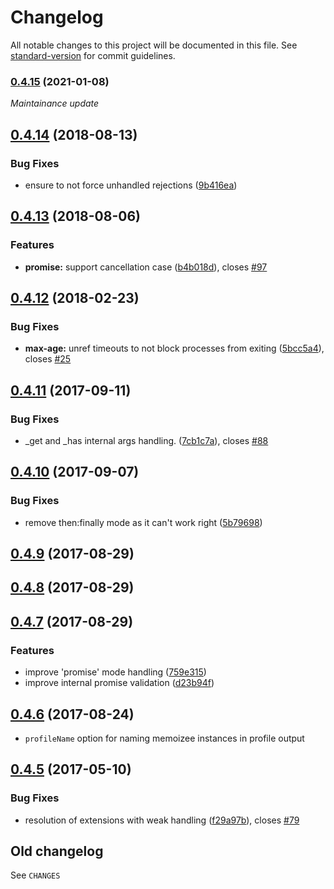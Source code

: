 # Changelog

All notable changes to this project will be documented in this file. See [standard-version](https://github.com/conventional-changelog/standard-version) for commit guidelines.

### [0.4.15](https://github.com/medikoo/memoizee/compare/v0.4.14...v0.4.15) (2021-01-08)

_Maintainance update_

<a name="0.4.14"></a>

## [0.4.14](https://github.com/medikoo/memoizee/compare/v0.4.13...v0.4.14) (2018-08-13)

### Bug Fixes

- ensure to not force unhandled rejections ([9b416ea](https://github.com/medikoo/memoizee/commit/9b416ea))

<a name="0.4.13"></a>

## [0.4.13](https://github.com/medikoo/memoizee/compare/v0.4.12...v0.4.13) (2018-08-06)

### Features

- **promise:** support cancellation case ([b4b018d](https://github.com/medikoo/memoizee/commit/b4b018d)), closes [#97](https://github.com/medikoo/memoizee/issues/97)

<a name="0.4.12"></a>

## [0.4.12](https://github.com/medikoo/memoizee/compare/v0.4.11...v0.4.12) (2018-02-23)

### Bug Fixes

- **max-age:** unref timeouts to not block processes from exiting ([5bcc5a4](https://github.com/medikoo/memoizee/commit/5bcc5a4)), closes [#25](https://github.com/medikoo/memoizee/issues/25)

<a name="0.4.11"></a>

## [0.4.11](https://github.com/medikoo/memoizee/compare/v0.4.10...v0.4.11) (2017-09-11)

### Bug Fixes

- \_get and \_has internal args handling. ([7cb1c7a](https://github.com/medikoo/memoizee/commit/7cb1c7a)), closes [#88](https://github.com/medikoo/memoizee/issues/88)

<a name="0.4.10"></a>

## [0.4.10](https://github.com/medikoo/memoizee/compare/v0.4.9...v0.4.10) (2017-09-07)

### Bug Fixes

- remove then:finally mode as it can't work right ([5b79698](https://github.com/medikoo/memoizee/commit/5b79698))

<a name="0.4.9"></a>

## [0.4.9](https://github.com/medikoo/memoizee/compare/v0.4.8...v0.4.9) (2017-08-29)

<a name="0.4.8"></a>

## [0.4.8](https://github.com/medikoo/memoizee/compare/v0.4.7...v0.4.8) (2017-08-29)

<a name="0.4.7"></a>

## [0.4.7](https://github.com/medikoo/memoizee/compare/v0.4.6...v0.4.7) (2017-08-29)

### Features

- improve 'promise' mode handling ([759e315](https://github.com/medikoo/memoizee/commit/759e315))
- improve internal promise validation ([d23b94f](https://github.com/medikoo/memoizee/commit/d23b94f))

<a name="0.4.6"></a>

## [0.4.6](https://github.com/medikoo/memoizee/compare/v0.4.5...v0.4.6) (2017-08-24)

- `profileName` option for naming memoizee instances in profile output

<a name="0.4.5"></a>

## [0.4.5](https://github.com/medikoo/memoizee/compare/v0.4.4...v0.4.5) (2017-05-10)

### Bug Fixes

- resolution of extensions with weak handling ([f29a97b](https://github.com/medikoo/memoizee/commit/f29a97b)), closes [#79](https://github.com/medikoo/memoizee/issues/79)

## Old changelog

See `CHANGES`
